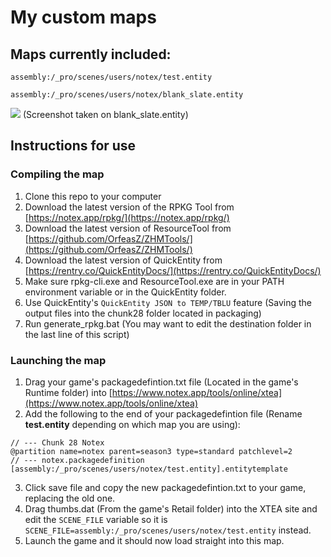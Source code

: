 # My custom maps

## Maps currently included:
`assembly:/_pro/scenes/users/notex/test.entity`

`assembly:/_pro/scenes/users/notex/blank_slate.entity`

![](https://i.notex.app/Hakuj)
(Screenshot taken on blank_slate.entity)

## Instructions for use
### Compiling the map
1. Clone this repo to your computer
2. Download the latest version of the RPKG Tool from [https://notex.app/rpkg/](https://notex.app/rpkg/)
3. Download the latest version of ResourceTool from [https://github.com/OrfeasZ/ZHMTools/](https://github.com/OrfeasZ/ZHMTools/)
4. Download the latest version of QuickEntity from [https://rentry.co/QuickEntityDocs/](https://rentry.co/QuickEntityDocs/)
4. Make sure rpkg-cli.exe and ResourceTool.exe are in your PATH environment variable or in the QuickEntity folder.
5. Use QuickEntity's `QuickEntity JSON to TEMP/TBLU` feature (Saving the output files into the chunk28 folder located in packaging)
5. Run generate_rpkg.bat (You may want to edit the destination folder in the last line of this script)

### Launching the map
1. Drag your game's packagedefintion.txt file (Located in the game's Runtime folder) into [https://www.notex.app/tools/online/xtea](https://www.notex.app/tools/online/xtea)
2. Add the following to the end of your packagedefintion file (Rename **test.entity** depending on which map you are using):
```
// --- Chunk 28 Notex
@partition name=notex parent=season3 type=standard patchlevel=2
// --- notex.packagedefinition
[assembly:/_pro/scenes/users/notex/test.entity].entitytemplate
```
3. Click save file and copy the new packagedefintion.txt to your game, replacing the old one.
4. Drag thumbs.dat (From the game's Retail folder) into the XTEA site and edit the `SCENE_FILE` variable so it is `SCENE_FILE=assembly:/_pro/scenes/users/notex/test.entity` instead.
5. Launch the game and it should now load straight into this map.

